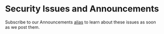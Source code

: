# Security Issues and Announcements

Subscribe to our Announcements [alias](https://lists.frrouting.org/listinfo/announce) to learn about these issues as soon as we post them.

